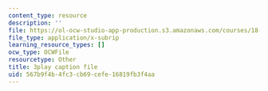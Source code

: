 ```yaml
---
content_type: resource
description: ''
file: https://ol-ocw-studio-app-production.s3.amazonaws.com/courses/18-01sc-single-variable-calculus-fall-2010/567b9f4b4fc3cb69cefe16819fb3f4aa_BGE3wb7H2PA.srt
file_type: application/x-subrip
learning_resource_types: []
ocw_type: OCWFile
resourcetype: Other
title: 3play caption file
uid: 567b9f4b-4fc3-cb69-cefe-16819fb3f4aa
---
```


